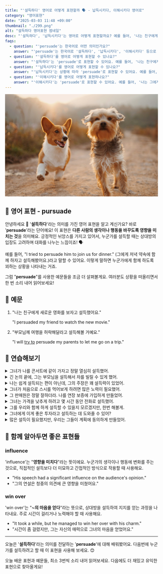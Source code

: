 ```yaml
---
title: "'설득하다' 영어로 어떻게 표현할까 ️🗣️ - 납득시키다, 이해시키다 영어로"
category: "영어표현"
date: "2025-03-03 11:48 +09:00"
thumbnail: "./299.png"
alt: "설득하다 영어표현 썸네일"
desc: "'설득하다', '납득시키다'는 영어로 어떻게 표현할까요? 예를 들어, '나는 친구에게 새로운 영화를 보자고 설득했어요.'를 영어로 어떻게 표현하면 좋을까요? '부모님께 여행을 허락해달라고 설득해볼 거예요.' 등을 영어로 표현하는 법을 배워봅시다. 다양한 예문을 통해서 연습하고 본인의 표현으로 만들어 보세요."
faqs:
  - question: "'persuade'는 한국어로 어떤 의미인가요?"
    answer: "'persuade'는 한국어로 '설득하다', '납득시키다', '이해시키다' 등으로 번역될 수 있어요. 누군가의 생각이나 행동을 변화시키려 할 때 사용하는 표현이에요."
  - question: "'설득하다'를 영어로 어떻게 표현할 수 있나요?"
    answer: "'설득하다'는 'persuade'로 표현할 수 있어요. 예를 들어, '나는 친구에게 새로운 영화를 보자고 설득했어요.'는 'I persuaded my friend to watch the new movie.'로 말할 수 있어요."
  - question: "'납득시키다'를 영어로 어떻게 표현할 수 있나요?"
    answer: "'납득시키다'는 상황에 따라 'persuade'로 표현할 수 있어요. 예를 들어, '그에게 내 의견을 납득시키려 노력했어요.'는 'I tried to persuade him to understand my opinion.'으로 말할 수 있어요."
  - question: "'이해시키다'를 영어로 어떻게 표현하나요?"
    answer: "'이해시키다'는 'persuade'로 표현할 수 있어요. 예를 들어, '나는 그에게 왜 이 방법이 좋은지 이해시키려고 했어요.'는 'I tried to persuade him why this method is good.'로 표현할 수 있어요."
---
```


![요크셔테리어를 따라가는 웰시코기](./299-1.jpg)

## 🌟 영어 표현 - pursuade

안녕하세요 👋 '**설득하다**'라는 의미를 가진 영어 표현을 알고 계신가요? 바로 '**persuade**'라는 단어예요! 이 표현은 **다른 사람의 생각이나 행동을 바꾸도록 영향을 미치는 것**을 의미해요. 긍정적인 뉘앙스를 가지고 있어서, 누군가를 설득할 때는 상대방의 입장도 고려하며 대화를 나누는 느낌이죠! 🗣️

예를 들어, "I tried to persuade him to join us for dinner." (그에게 저녁 약속에 함께 하자고 설득해봤어요.)라고 말할 수 있어요. 이렇게 말하면 누군가에게 함께 하도록 꾀하는 상황을 나타내는 거죠.

그럼 "**persuade**"를 사용한 예문들을 조금 더 살펴볼게요. 여러분도 상황을 떠올리면서 한 번 소리 내어 읽어보세요!

## 📖 예문

1. "나는 친구에게 새로운 영화를 보자고 설득했어요."

   "I persuaded my friend to watch the new movie."

2. "부모님께 여행을 허락해달라고 설득해볼 거예요."

   "I will [try to](/blog/in-english/117.try-to/) persuade my parents to let me go on a trip."

## 💬 연습해보기

<details>
<summary>그녀가 나를 콘서트에 같이 가자고 정말 열심히 설득했어.</summary>
<span>She tried really hard to persuade me to go to the concert with her.</span>
</details>

<details>
<summary>긴 논의 끝에, 그는 부모님을 설득해서 차를 빌릴 수 있게 했어.</summary>
<span>After a long discussion, he <a href="/blog/in-english/175.manage-to/">managed to</a> persuade his parents to let him borrow the car.</span>
</details>

<details>
<summary>나는 쉽게 설득되는 편이 아닌데, 그의 주장은 꽤 설득력이 있었어.</summary>
<span>I'm not easily persuaded, but his argument was quite compelling.</span>
</details>

<details>
<summary>그녀가 처음으로 스시를 먹어보게 하려면 많은 노력이 필요했어.</summary>
<span>It took a lot of effort to persuade her to try sushi for the first time.</span>
</details>

<details>
<summary>그 판매원은 정말 잘하더라. 나를 연장 보증에 가입하게 만들었어.</summary>
<span>The salesman was really good; he persuaded me to buy the extended warranty.</span>
</details>

<details>
<summary>그녀는 가격을 낮추게 하려고 몇 시간 동안 전화로 설득했어.</summary>
<span>She <a href="/blog/in-english/258.spend/">spent hours</a> on the phone trying to persuade them to lower the price.</span>
</details>

<details>
<summary>그를 우리와 함께 하게 설득할 수 있을지 모르겠지만, 한번 해볼게.</summary>
<span>I'm not sure if I can persuade him to join us, but I'll <a href="/blog/in-english/039.give-it-a-shot/">give it a shot</a>.</span>
</details>

<details>
<summary>그녀에게 이게 좋은 투자라고 설득하는 데 도와줄 수 있어?</summary>
<span>Can you help me persuade her that this is a good investment?</span>
</details>

<details>
<summary>많은 설득이 필요했지만, 우리는 그들이 계획에 동의하게 만들었어.</summary>
<span>It took a lot of persuasion, but we got them to <a href="/blog/in-english/342.agree/">agree</a> to the plan.</span>
</details>

## 🤝 함께 알아두면 좋은 표현들

### influence

'influence'는 "**영향을 미치다**"라는 뜻이에요. 누군가의 생각이나 행동에 변화를 주는 것으로, 직접적인 설득보다 더 미묘하고 간접적인 방식으로 작용할 때 사용해요.

- "His speech had a significant influence on the audience's opinion."
- "그의 연설은 청중의 의견에 큰 영향을 미쳤어요."

### win over

'win over'는 "**~의 마음을 얻다**"라는 뜻으로, 상대방을 설득하여 지지를 얻는 과정을 나타내요. 주로 시간이 걸리거나 노력해야 할 때 사용해요.

- "It took a while, but he managed to win her over with his charm."
- "시간이 좀 걸렸지만, 그는 자신의 매력으로 그녀의 마음을 얻었어요."

---

오늘은 '**설득하다**'라는 의미를 전달하는 '**persuade**'에 대해 배워봤어요. 다음번에 누군가를 설득하려고 할 때 이 표현을 사용해 보세요. 😊

오늘 배운 표현과 예문들, 최소 3번씩 소리 내어 읽어보세요. 다음에도 더 재밌고 유익한 표현으로 찾아올게요!
